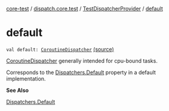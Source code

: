 [core-test](../../index.md) / [dispatch.core.test](../index.md) / [TestDispatcherProvider](index.md) / [default](./default.md)

# default

`val default: `[`CoroutineDispatcher`](https://kotlin.github.io/kotlinx.coroutines/kotlinx-coroutines-core/kotlinx.coroutines/-coroutine-dispatcher/index.html) [(source)](https://github.com/RBusarow/Dispatch/tree/master/core-test/src/main/java/dispatch/core/test/TestDispatcherProvider.kt#L36)

[CoroutineDispatcher](https://kotlin.github.io/kotlinx.coroutines/kotlinx-coroutines-core/kotlinx.coroutines/-coroutine-dispatcher/index.html) generally intended for cpu-bound tasks.

Corresponds to the [Dispatchers.Default](https://kotlin.github.io/kotlinx.coroutines/kotlinx-coroutines-core/kotlinx.coroutines/-dispatchers/-default.html) property in a default implementation.

**See Also**

[Dispatchers.Default](https://kotlin.github.io/kotlinx.coroutines/kotlinx-coroutines-core/kotlinx.coroutines/-dispatchers/-default.html)

